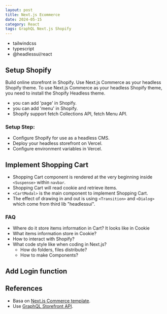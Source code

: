 ```yaml
---
layout: post
title: Next.js Ecommerce
date: 2024-05-15
category: React
tags: GraphQL Next.js Shopify
---
```


- tailwindcss
- typescript
- @headlessui/react


## Setup Shopify

Build online storefront in Shopify. Use Next.js Commerce as your headless Shopify theme. 
To use Next.js Commerce as your headless Shopify theme, you need to install the Shopify Headless theme. 

- you can add 'page' in Shopify.
- you can add 'menu' in Shopify.
- Shopify support fetch Collections API, fetch Menu API.

### Setup Step:
- Configure Shopify for use as a headless CMS.
- Deploy your headless storefront on Vercel.
- Configure environment variables in Vercel.

## Implement Shopping Cart

- Shopping Cart component is rendered at the very beginning inside `<Suspense>` within `navbar`.
- Shopping Cart will read cookie and retrieve items.
- `<CartModal>` is the main component to implement Shopping Cart.
- The effect of drawing in and out is using `<Transition>` and `<Dialog>` which come from third lib "headlessui".


### FAQ
- Where do it store items information in Cart?  It looks like in Cookie
- What items information store in Cookie?
- How to interact with Shopify?
- What code style like when coding in Next.js? 
  - How do folders, files distribute?
  - How to make Components? 



## Add Login function


## References
- Basa on [Next.js Commerce template](https://github.com/vercel/commerce).
- Use [GraphQL Storefront API](https://shopify.dev/docs/api/storefront).

